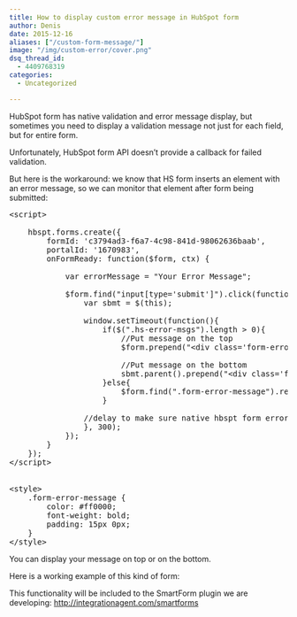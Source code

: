 ```yaml
---
title: How to display custom error message in HubSpot form
author: Denis
date: 2015-12-16
aliases: ["/custom-form-message/"]
image: "/img/custom-error/cover.png"
dsq_thread_id:
  - 4409768319
categories:
  - Uncategorized

---
```

HubSpot form has native validation and error message display, but sometimes you need to display a validation message not just for each field, but for entire form.

Unfortunately, HubSpot form API doesn&#8217;t provide a callback for failed validation.

But here is the workaround: we know that HS form inserts an element with an error message, so we can monitor that element after form being submitted:

<pre class="lang:default decode:true">&lt;script&gt;

	hbspt.forms.create({
        formId: 'c3794ad3-f6a7-4c98-841d-98062636baab',
		portalId: '1670983',
        onFormReady: function($form, ctx) {

            var errorMessage = "Your Error Message";

            $form.find("input[type='submit']").click(function(){
				var sbmt = $(this);

                window.setTimeout(function(){
					if($(".hs-error-msgs").length &gt; 0){
						//Put message on the top
						$form.prepend("&lt;div class='form-error-message'&gt;" + errorMessage + "&lt;/div&gt;")

						//Put message on the bottom
						sbmt.parent().prepend("&lt;div class='form-error-message'&gt;" + errorMessage + "&lt;/div&gt;")
					}else{
						$form.find(".form-error-message").remove();
					}

                //delay to make sure native hbspt form error already appeared
				}, 300);
			});
        }
    });
&lt;/script&gt;


&lt;style&gt;
	.form-error-message {
		color: #ff0000;
		font-weight: bold;
		padding: 15px 0px;
	}
&lt;/style&gt;</pre>

You can display your message on top or on the bottom.
  
Here is a working example of this kind of form:


  
This functionality will be included to the SmartForm plugin we are developing: <http://integrationagent.com/smartforms>

